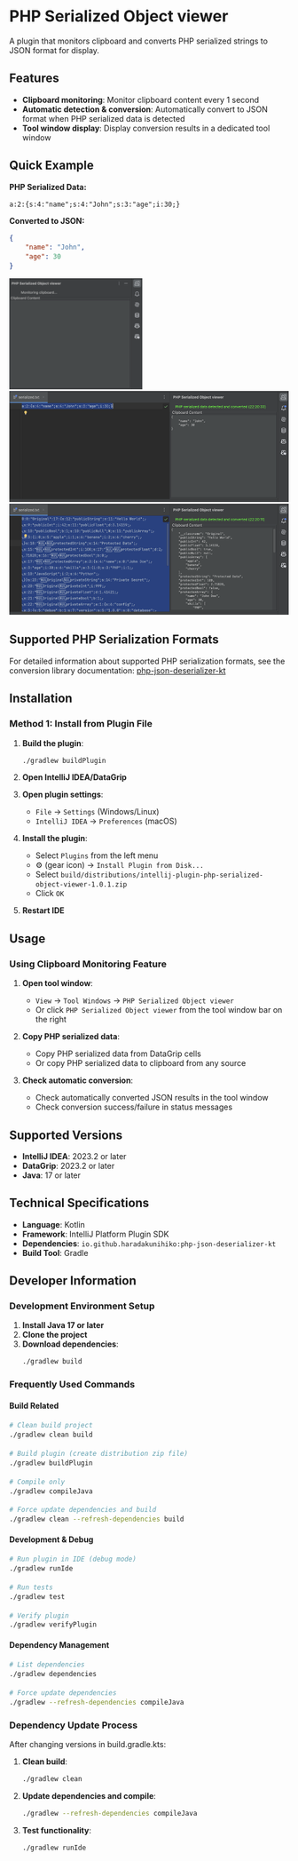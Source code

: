 # PHP Serialized Object viewer

A plugin that monitors clipboard and converts PHP serialized strings to JSON format for display.

## Features

- **Clipboard monitoring**: Monitor clipboard content every 1 second
- **Automatic detection & conversion**: Automatically convert to JSON format when PHP serialized data is detected
- **Tool window display**: Display conversion results in a dedicated tool window

## Quick Example

**PHP Serialized Data:**
```
a:2:{s:4:"name";s:4:"John";s:3:"age";i:30;}
```

**Converted to JSON:**
```json
{
    "name": "John",
    "age": 30
}
```


<img height="200px" alt="PHP Serialized Object Viewer Screenshot 1" src="docs/images/screenshot1.png" />
<img height="200px" alt="PHP Serialized Object Viewer Screenshot 2" src="docs/images/screenshot2.png" />
<img height="200px" alt="PHP Serialized Object Viewer Screenshot 2" src="docs/images/screenshot3.png" />

## Supported PHP Serialization Formats

For detailed information about supported PHP serialization formats, see the conversion library documentation:
[php-json-deserializer-kt](https://github.com/haradakunihiko/php-json-deserializer-kt)

## Installation

### Method 1: Install from Plugin File

1. **Build the plugin**:
   ```bash
   ./gradlew buildPlugin
   ```

2. **Open IntelliJ IDEA/DataGrip**

3. **Open plugin settings**:
   - `File` → `Settings` (Windows/Linux)
   - `IntelliJ IDEA` → `Preferences` (macOS)

4. **Install the plugin**:
   - Select `Plugins` from the left menu
   - ⚙️ (gear icon) → `Install Plugin from Disk...`
   - Select `build/distributions/intellij-plugin-php-serialized-object-viewer-1.0.1.zip`
   - Click `OK`

5. **Restart IDE**

## Usage

### Using Clipboard Monitoring Feature

1. **Open tool window**:
   - `View` → `Tool Windows` → `PHP Serialized Object viewer`
   - Or click `PHP Serialized Object viewer` from the tool window bar on the right

2. **Copy PHP serialized data**:
   - Copy PHP serialized data from DataGrip cells
   - Or copy PHP serialized data to clipboard from any source

3. **Check automatic conversion**:
   - Check automatically converted JSON results in the tool window
   - Check conversion success/failure in status messages


## Supported Versions

- **IntelliJ IDEA**: 2023.2 or later
- **DataGrip**: 2023.2 or later
- **Java**: 17 or later

## Technical Specifications

- **Language**: Kotlin
- **Framework**: IntelliJ Platform Plugin SDK
- **Dependencies**: `io.github.haradakunihiko:php-json-deserializer-kt`
- **Build Tool**: Gradle

## Developer Information

### Development Environment Setup

1. **Install Java 17 or later**
2. **Clone the project**
3. **Download dependencies**:
   ```bash
   ./gradlew build
   ```

### Frequently Used Commands

#### Build Related
```bash
# Clean build project
./gradlew clean build

# Build plugin (create distribution zip file)
./gradlew buildPlugin

# Compile only
./gradlew compileJava

# Force update dependencies and build
./gradlew clean --refresh-dependencies build
```

#### Development & Debug
```bash
# Run plugin in IDE (debug mode)
./gradlew runIde

# Run tests
./gradlew test

# Verify plugin
./gradlew verifyPlugin
```

#### Dependency Management
```bash
# List dependencies
./gradlew dependencies

# Force update dependencies
./gradlew --refresh-dependencies compileJava
```

### Dependency Update Process

After changing versions in build.gradle.kts:

1. **Clean build**:
   ```bash
   ./gradlew clean
   ```

2. **Update dependencies and compile**:
   ```bash
   ./gradlew --refresh-dependencies compileJava
   ```

3. **Test functionality**:
   ```bash
   ./gradlew runIde
